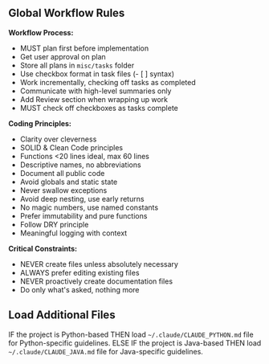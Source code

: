 ## Global Workflow Rules

**Workflow Process:**
- MUST plan first before implementation
- Get user approval on plan
- Store all plans in `misc/tasks` folder
- Use checkbox format in task files (- [ ] syntax)
- Work incrementally, checking off tasks as completed
- Communicate with high-level summaries only
- Add Review section when wrapping up work
- MUST check off checkboxes as tasks complete

**Coding Principles:**
- Clarity over cleverness
- SOLID & Clean Code principles
- Functions <20 lines ideal, max 60 lines
- Descriptive names, no abbreviations
- Document all public code
- Avoid globals and static state
- Never swallow exceptions
- Avoid deep nesting, use early returns
- No magic numbers, use named constants
- Prefer immutability and pure functions
- Follow DRY principle
- Meaningful logging with context

**Critical Constraints:**
- NEVER create files unless absolutely necessary
- ALWAYS prefer editing existing files
- NEVER proactively create documentation files
- Do only what's asked, nothing more

## Load Additional Files

IF the project is Python-based
THEN load `~/.claude/CLAUDE_PYTHON.md` file for Python-specific guidelines.
ELSE IF the project is Java-based
THEN load `~/.claude/CLAUDE_JAVA.md` file for Java-specific guidelines.
